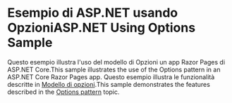# <a name="aspnet-using-options-sample"></a><span data-ttu-id="b8137-101">Esempio di ASP.NET usando Opzioni</span><span class="sxs-lookup"><span data-stu-id="b8137-101">ASP.NET Using Options Sample</span></span>

<span data-ttu-id="b8137-102">Questo esempio illustra l'uso del modello di Opzioni un app Razor Pages di ASP.NET Core.</span><span class="sxs-lookup"><span data-stu-id="b8137-102">This sample illustrates the use of the Options pattern in an ASP.NET Core Razor Pages app.</span></span> <span data-ttu-id="b8137-103">Questo esempio illustra le funzionalità descritte in [Modello di opzioni](https://docs.microsoft.com/aspnet/core/fundamentals/configuration/options).</span><span class="sxs-lookup"><span data-stu-id="b8137-103">This sample demonstrates the features described in the [Options pattern](https://docs.microsoft.com/aspnet/core/fundamentals/configuration/options) topic.</span></span>
